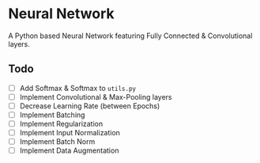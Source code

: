 # Neural Network

A Python based Neural Network featuring Fully Connected & Convolutional layers.

## Todo

- [ ] Add Softmax & Softmax to `utils.py`
- [ ] Implement Convolutional & Max-Pooling layers
- [ ] Decrease Learning Rate (between Epochs)
- [ ] Implement Batching
- [ ] Implement Regularization
- [ ] Implement Input Normalization
- [ ] Implement Batch Norm
- [ ] Implement Data Augmentation
